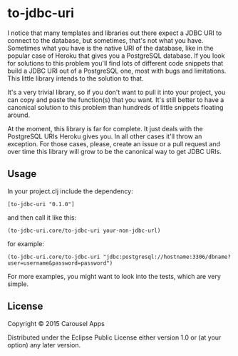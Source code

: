 # to-jdbc-uri

I notice that many templates and libraries out there expect a JDBC URI to connect to the database, but sometimes, that's
not what you have. Sometimes what you have is the native URI of the database, like in the popular case of Heroku that
gives you a PostgreSQL database. If you look for solutions to this problem you'll find lots of different code snippets
that build a JDBC URI out of a PostgreSQL one, most with bugs and limitations. This little library intends to the
solution to that.

It's a very trivial library, so if you don't want to pull it into your project, you can copy and paste the function(s)
that you want. It's still better to have a canonical solution to this problem than hundreds of little snippets floating
around.

At the moment, this library is far for complete. It just deals with the PostgreSQL URIs Heroku gives you. In all other
cases it'll throw an exception. For those cases, please, create an issue or a pull request and over time this library
will grow to be the canonical way to get JDBC URIs.

## Usage

In your project.clj include the dependency:

    [to-jdbc-uri "0.1.0"]

and then call it like this:

    (to-jdbc-uri.core/to-jdbc-uri your-non-jdbc-url)

for example:

    (to-jdbc-uri.core/to-jdbc-uri "jdbc:postgresql://hostname:3306/dbname?user=username&password=password")

For more examples, you might want to look into the tests, which are very simple.

## License

Copyright © 2015 Carousel Apps

Distributed under the Eclipse Public License either version 1.0 or (at your option) any later version.
